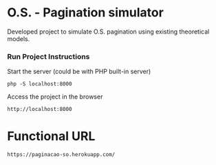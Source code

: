 # O.S. - Pagination simulator
Developed project to simulate O.S. pagination using existing theoretical models.

### Run Project Instructions

Start the server (could be with PHP built-in server)
```shell
php -S localhost:8000
```

Access the project in the browser
```shell
http://localhost:8000
```

# Functional URL
```shell
https://paginacao-so.herokuapp.com/
```
